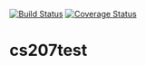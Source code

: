 [![Build Status](https://travis-ci.org/zhangjams/cs207test.svg?branch=master)](https://travis-ci.org/zhangjams/cs207test.svg?branch=master)
[![Coverage Status](https://coveralls.io/repos/github/zhangjams/cs207test/badge.svg?branch=master)](https://coveralls.io/github/zhangjams/cs207test?branch=master)

# cs207test
